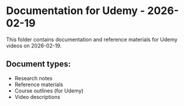 # Documentation for Udemy - 2026-02-19

This folder contains documentation and reference materials for Udemy videos on 2026-02-19.

## Document types:
- Research notes
- Reference materials
- Course outlines (for Udemy)
- Video descriptions
